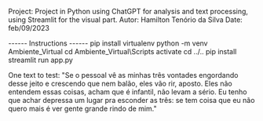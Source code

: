 Project: Project in Python using ChatGPT for analysis and text processing, using Streamlit for the visual part.
Autor: Hamilton Tenório da Silva
Date: feb/09/2023



------ Instructions ------
pip install virtualenv
python -m venv Ambiente_Virtual
cd Ambiente_Virtual\Scripts
activate
cd ../..
pip install <packages>
streamlit run app.py

One text to test: "Se o pessoal vê as minhas três vontades engordando desse jeito e crescendo que nem balão, eles vão rir, aposto. Eles não entendem essas coisas, acham que é infantil, não levam a sério. Eu tenho que achar depressa um lugar pra esconder as três: se tem coisa que eu não quero mais é ver gente grande rindo de mim."
